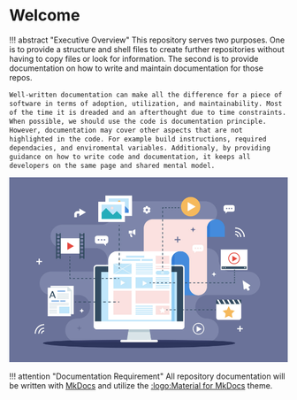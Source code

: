 # Welcome

!!! abstract "Executive Overview"
    This repository serves two purposes. One is to provide a structure and shell files to create further repositories without having to copy files or look for information. The second is to provide documentation on how to write and maintain documentation for those repos.

    Well-written documentation can make all the difference for a piece of software in terms of adoption, utilization, and maintainability. Most of the time it is dreaded and an afterthought due to time constraints. When possible, we should use the code is documentation principle. However, documentation may cover other aspects that are not highlighted in the code. For example build instructions, required dependacies, and enviromental variables. Additionaly, by providing guidance on how to write code and documentation, it keeps all developers on the same page and shared mental model. 

![image](static/images/main-image.jpg)

!!! attention "Documentation Requirement"
    All repository documentation will be written with [MkDocs](https://www.mkdocs.org/) and utilize the [:logo:Material for MkDocs](https://squidfunk.github.io/mkdocs-material/) theme.